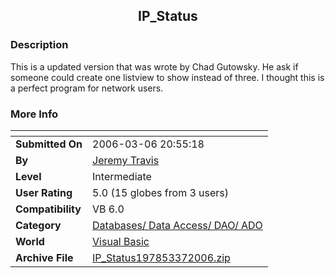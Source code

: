﻿<div align="center">

## IP\_Status


</div>

### Description

This is a updated version that was wrote by Chad Gutowsky. He ask if someone could create one listview to show instead of three. I thought this is a perfect program for network users.
 
### More Info
 


<span>             |<span>
---                |---
**Submitted On**   |2006-03-06 20:55:18
**By**             |[Jeremy Travis](https://github.com/Planet-Source-Code/PSCIndex/blob/master/ByAuthor/jeremy-travis.md)
**Level**          |Intermediate
**User Rating**    |5.0 (15 globes from 3 users)
**Compatibility**  |VB 6\.0
**Category**       |[Databases/ Data Access/ DAO/ ADO](https://github.com/Planet-Source-Code/PSCIndex/blob/master/ByCategory/databases-data-access-dao-ado__1-6.md)
**World**          |[Visual Basic](https://github.com/Planet-Source-Code/PSCIndex/blob/master/ByWorld/visual-basic.md)
**Archive File**   |[IP\_Status197853372006\.zip](https://github.com/Planet-Source-Code/jeremy-travis-ip-status__1-64568/archive/master.zip)








